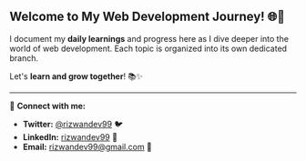 ## Welcome to My Web Development Journey! 🌐🚀

I document my **daily learnings** and progress here as I dive deeper into the world of web development. Each topic is organized into its own dedicated branch. 

Let's **learn and grow together**! 📚✨

---

🔗 **Connect with me:**
- **Twitter:** [@rizwandev99](https://twitter.com/rizwandev99) 🐦
- **LinkedIn:** [rizwandev99](https://www.linkedin.com/in/rizwandev99/) 🔗
- **Email:** [rizwandev99@gmail.com](mailto:rizwandev99@gmail.com) 📧
